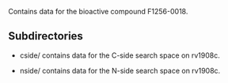 Contains data for the bioactive compound F1256-0018.

## Subdirectories

- cside/ contains data for the C-side search space on rv1908c.

- nside/ contains data for the N-side search space on rv1908c.

